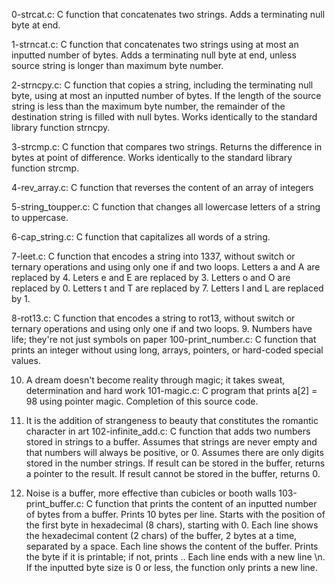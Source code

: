 0-strcat.c: C function that concatenates two strings.
Adds a terminating null byte at end.

1-strncat.c: C function that concatenates two strings using at most an inputted number of bytes.
Adds a terminating null byte at end, unless source string is longer than maximum byte number.

2-strncpy.c: C function that copies a string, including the terminating null byte, using at most an inputted number of bytes.
If the length of the source string is less than the maximum byte number, the remainder of the destination string is filled with null bytes.
Works identically to the standard library function strncpy.

3-strcmp.c: C function that compares two strings.
Returns the difference in bytes at point of difference.
Works identically to the standard library function strcmp.

4-rev_array.c: C function that reverses the content of an array of integers

5-string_toupper.c: C function that changes all lowercase letters of a string to uppercase.

6-cap_string.c: C function that capitalizes all words of a string.

7-leet.c: C function that encodes a string into 1337, without switch or ternary operations and using only one if and two loops.
Letters a and A are replaced by 4.
Leters e and E are replaced by 3.
Letters o and O are replaced by 0.
Letters t and T are replaced by 7.
Letters l and L are replaced by 1.


8-rot13.c: C function that encodes a string to rot13, without switch or ternary operations and using only one if and two loops.
9. Numbers have life; they're not just symbols on paper
100-print_number.c: C function that prints an integer without using long, arrays, pointers, or hard-coded special values.

10. A dream doesn't become reality through magic; it takes sweat, determination and hard work
101-magic.c: C program that prints a[2] = 98 using pointer magic.
Completion of this source code.

11. It is the addition of strangeness to beauty that constitutes the romantic character in art
102-infinite_add.c: C function that adds two numbers stored in strings to a buffer.
Assumes that strings are never empty and that numbers will always be positive, or 0.
Assumes there are only digits stored in the number strings.
If result can be stored in the buffer, returns a pointer to the result.
If result cannot be stored in the buffer, returns 0.

12. Noise is a buffer, more effective than cubicles or booth walls
103-print_buffer.c: C function that prints the content of an inputted number of bytes from a buffer.
Prints 10 bytes per line.
Starts with the position of the first byte in hexadecimal (8 chars), starting with 0.
Each line shows the hexadecimal content (2 chars) of the buffer, 2 bytes at a time, separated by a space.
Each line shows the content of the buffer. Prints the byte if it is printable; if not, prints ..
Each line ends with a new line \n.
If the inputted byte size is 0 or less, the function only prints a new line.
